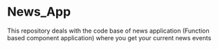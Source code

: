 # News_App
This repository deals with the code base of news application (Function based component application) where you get your current news events
